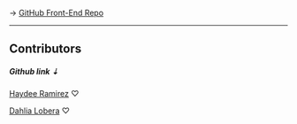 →  <a href="https://github.com/dlobera/prepfortherep-front-end.git">GitHub Front-End Repo</a>

---------
##   Contributors   
 ##### Github link ⇣

<a href="https://github.com/haaayd">Haydee Ramirez</a> ♡

<a href="https://github.com/dlobera">Dahlia Lobera</a> ♡